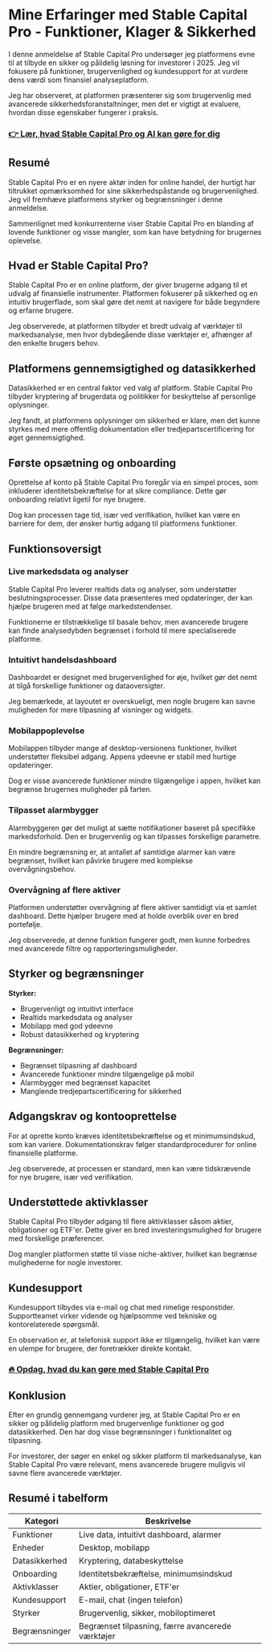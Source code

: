 # Mine Erfaringer med Stable Capital Pro - Funktioner, Klager & Sikkerhed
 

I denne anmeldelse af Stable Capital Pro undersøger jeg platformens evne til at tilbyde en sikker og pålidelig løsning for investorer i 2025. Jeg vil fokusere på funktioner, brugervenlighed og kundesupport for at vurdere dens værdi som finansiel analyseplatform.

Jeg har observeret, at platformen præsenterer sig som brugervenlig med avancerede sikkerhedsforanstaltninger, men det er vigtigt at evaluere, hvordan disse egenskaber fungerer i praksis.

### [👉 Lær, hvad Stable Capital Pro og AI kan gøre for dig](https://tinyurl.com/2cp7molx)
## Resumé

Stable Capital Pro er en nyere aktør inden for online handel, der hurtigt har tiltrukket opmærksomhed for sine sikkerhedspåstande og brugervenlighed. Jeg vil fremhæve platformens styrker og begrænsninger i denne anmeldelse.

Sammenlignet med konkurrenterne viser Stable Capital Pro en blanding af lovende funktioner og visse mangler, som kan have betydning for brugernes oplevelse.

## Hvad er Stable Capital Pro?

Stable Capital Pro er en online platform, der giver brugerne adgang til et udvalg af finansielle instrumenter. Platformen fokuserer på sikkerhed og en intuitiv brugerflade, som skal gøre det nemt at navigere for både begyndere og erfarne brugere.

Jeg observerede, at platformen tilbyder et bredt udvalg af værktøjer til markedsanalyse, men hvor dybdegående disse værktøjer er, afhænger af den enkelte brugers behov.

## Platformens gennemsigtighed og datasikkerhed

Datasikkerhed er en central faktor ved valg af platform. Stable Capital Pro tilbyder kryptering af brugerdata og politikker for beskyttelse af personlige oplysninger.

Jeg fandt, at platformens oplysninger om sikkerhed er klare, men det kunne styrkes med mere offentlig dokumentation eller tredjepartscertificering for øget gennemsigtighed.

## Første opsætning og onboarding

Oprettelse af konto på Stable Capital Pro foregår via en simpel proces, som inkluderer identitetsbekræftelse for at sikre compliance. Dette gør onboarding relativt ligetil for nye brugere.

Dog kan processen tage tid, især ved verifikation, hvilket kan være en barriere for dem, der ønsker hurtig adgang til platformens funktioner.

## Funktionsoversigt

### Live markedsdata og analyser

Stable Capital Pro leverer realtids data og analyser, som understøtter beslutningsprocesser. Disse data præsenteres med opdateringer, der kan hjælpe brugeren med at følge markedstendenser.

Funktionerne er tilstrækkelige til basale behov, men avancerede brugere kan finde analysedybden begrænset i forhold til mere specialiserede platforme.

### Intuitivt handelsdashboard

Dashboardet er designet med brugervenlighed for øje, hvilket gør det nemt at tilgå forskellige funktioner og dataoversigter.

Jeg bemærkede, at layoutet er overskueligt, men nogle brugere kan savne muligheden for mere tilpasning af visninger og widgets.

### Mobilappoplevelse

Mobilappen tilbyder mange af desktop-versionens funktioner, hvilket understøtter fleksibel adgang. Appens ydeevne er stabil med hurtige opdateringer.

Dog er visse avancerede funktioner mindre tilgængelige i appen, hvilket kan begrænse brugernes muligheder på farten.

### Tilpasset alarmbygger

Alarmbyggeren gør det muligt at sætte notifikationer baseret på specifikke markedsforhold. Den er brugervenlig og kan tilpasses forskellige parametre.

En mindre begrænsning er, at antallet af samtidige alarmer kan være begrænset, hvilket kan påvirke brugere med komplekse overvågningsbehov.

### Overvågning af flere aktiver

Platformen understøtter overvågning af flere aktiver samtidigt via et samlet dashboard. Dette hjælper brugere med at holde overblik over en bred portefølje.

Jeg observerede, at denne funktion fungerer godt, men kunne forbedres med avancerede filtre og rapporteringsmuligheder.

## Styrker og begrænsninger

**Styrker:**

- Brugervenligt og intuitivt interface  
- Realtids markedsdata og analyser  
- Mobilapp med god ydeevne  
- Robust datasikkerhed og kryptering  

**Begrænsninger:**

- Begrænset tilpasning af dashboard  
- Avancerede funktioner mindre tilgængelige på mobil  
- Alarmbygger med begrænset kapacitet  
- Manglende tredjepartscertificering for sikkerhed  

## Adgangskrav og kontooprettelse

For at oprette konto kræves identitetsbekræftelse og et minimumsindskud, som kan variere. Dokumentationskrav følger standardprocedurer for online finansielle platforme.

Jeg observerede, at processen er standard, men kan være tidskrævende for nye brugere, især ved verifikation.

## Understøttede aktivklasser

Stable Capital Pro tilbyder adgang til flere aktivklasser såsom aktier, obligationer og ETF'er. Dette giver en bred investeringsmulighed for brugere med forskellige præferencer.

Dog mangler platformen støtte til visse niche-aktiver, hvilket kan begrænse mulighederne for nogle investorer.

## Kundesupport

Kundesupport tilbydes via e-mail og chat med rimelige responstider. Supportteamet virker vidende og hjælpsomme ved tekniske og kontorelaterede spørgsmål.

En observation er, at telefonisk support ikke er tilgængelig, hvilket kan være en ulempe for brugere, der foretrækker direkte kontakt.

### [🔥 Opdag, hvad du kan gøre med Stable Capital Pro](https://tinyurl.com/2cp7molx)
## Konklusion

Efter en grundig gennemgang vurderer jeg, at Stable Capital Pro er en sikker og pålidelig platform med brugervenlige funktioner og god datasikkerhed. Den har dog visse begrænsninger i funktionalitet og tilpasning.

For investorer, der søger en enkel og sikker platform til markedsanalyse, kan Stable Capital Pro være relevant, mens avancerede brugere muligvis vil savne flere avancerede værktøjer.

## Resumé i tabelform

| Kategori               | Beskrivelse                                  |
|------------------------|----------------------------------------------|
| Funktioner             | Live data, intuitivt dashboard, alarmer      |
| Enheder                | Desktop, mobilapp                             |
| Datasikkerhed          | Kryptering, databeskyttelse                   |
| Onboarding             | Identitetsbekræftelse, minimumsindskud       |
| Aktivklasser           | Aktier, obligationer, ETF'er                   |
| Kundesupport           | E-mail, chat (ingen telefon)                   |
| Styrker                | Brugervenlig, sikker, mobiloptimeret           |
| Begrænsninger          | Begrænset tilpasning, færre avancerede værktøjer |